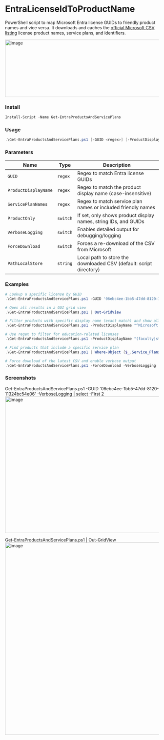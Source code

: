 # EntraLicenseIdToProductName
PowerShell script to map Microsoft Entra license GUIDs to friendly product names and vice versa. It downloads and caches the [official Microsoft CSV listing](https://learn.microsoft.com/en-us/entra/identity/users/licensing-service-plan-reference) license product names, service plans, and identifiers.

<img width="938" height="188" alt="image" src="https://github.com/user-attachments/assets/12cb339c-7dc2-47aa-b761-ef79a18a8196" />

### Install
```PowerShell
Install-Script -Name Get-EntraProductsAndServicePlans
```

### Usage
```PowerShell
.\Get-EntraProductsAndServicePlans.ps1 [-GUID <regex>] [-ProductDisplayName <regex>] [-ServicePlanNames <regex>] [-ProductOnly] [-VerboseLogging] [-ForceDownload]
```

### Parameters
| Name                 | Type     | Description                                                        |
| -------------------- | -------- | ------------------------------------------------------------------ |
| `GUID`               | `regex`  | Regex to match Entra license GUIDs                                 |
| `ProductDisplayName` | `regex`  | Regex to match the product display name (case-insensitive)         |
| `ServicePlanNames`   | `regex`  | Regex to match service plan names or included friendly names       |
| `ProductOnly`        | `switch` | If set, only shows product display names, string IDs, and GUIDs    |
| `VerboseLogging`     | `switch` | Enables detailed output for debugging/logging                      |
| `ForceDownload`      | `switch` | Forces a re-download of the CSV from Microsoft                     |
| `PathLocalStore`     | `string` | Local path to store the downloaded CSV (default: script directory) |

### Examples
```PowerShell
# Lookup a specific license by GUID
.\Get-EntraProductsAndServicePlans.ps1 -GUID '06ebc4ee-1bb5-47dd-8120-11324bc54e06' -ProductOnly

# Open all results in a GUI grid view
.\Get-EntraProductsAndServicePlans.ps1 | Out-GridView

# Filter products with specific display name (exact match) and show all service plans
.\Get-EntraProductsAndServicePlans.ps1 -ProductDisplayName "^Microsoft 365 E5$" | Select-Object -ExpandProperty Service_Plans_Included_Friendly_Names

# Use regex to filter for education-related licenses
.\Get-EntraProductsAndServicePlans.ps1 -ProductDisplayName "(faculty|students)"

# Find products that include a specific service plan
.\Get-EntraProductsAndServicePlans.ps1 | Where-Object {$_.Service_Plans_Included_Friendly_Names -match 'Microsoft Entra ID P2'} | select Product_Display_Name

# Force download of the latest CSV and enable verbose output
.\Get-EntraProductsAndServicePlans.ps1 -ForceDownload -VerboseLogging
```

### Screenshots

Get-EntraProductsAndServicePlans.ps1 -GUID '06ebc4ee-1bb5-47dd-8120-11324bc54e06' -VerboseLogging | select -First 2
<img width="1306" height="448" alt="image" src="https://github.com/user-attachments/assets/da77bc37-b12a-4fb2-9c65-6cbb1347825d" />

Get-EntraProductsAndServicePlans.ps1 | Out-GridView
<img width="1407" height="631" alt="image" src="https://github.com/user-attachments/assets/79fa332b-b721-4e53-be1a-5c2e772239f6" />

